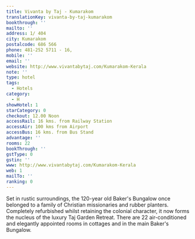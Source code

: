```yaml
---
title: Vivanta by Taj - Kumarakom
translationKey: vivanta-by-taj-kumarakom
bookthrough: ''
mailto: ''
address: 1/ 404
city: Kumarakom
postalcode: 686 566
phone: 481-252 5711 - 16,
mobile: ''
email: ''
website: http://www.vivantabytaj.com/Kumarakom-Kerala
note: ''
type: hotel
tags:
  - Hotels
category:
  - H
showHotel: 1
starCategory: 0
checkout: 12.00 Noon
accessRail: 16 kms. from Railway Station
accessAir: 100 kms from Airport
accessBus: 16 kms. from Bus Stand
advantage: ''
rooms: 22
bookThrough: ''
gstType: 0
gstin: ''
www: http://www.vivantabytaj.com/Kumarakom-Kerala
web: 1
mailTo: ''
ranking: 0
---
```







Set in rustic surroundings, the 120-year old Baker's Bungalow once belonged to a family of Christian missionaries and rubber planters. Completely refurbished whilst retaining the colonial character, it now forms the nucleus of the luxury Taj Garden Retreat. There are 22 air-conditioned and elegantly appointed rooms in cottages and in the main Baker's Bungalow.
